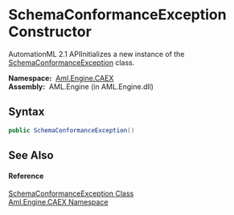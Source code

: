 SchemaConformanceException Constructor
======================================
AutomationML 2.1 APIInitializes a new instance of the [SchemaConformanceException][1] class.

  **Namespace:**  [Aml.Engine.CAEX][2]  
  **Assembly:**  AML.Engine (in AML.Engine.dll)

Syntax
------

```csharp
public SchemaConformanceException()
```


See Also
--------

#### Reference
[SchemaConformanceException Class][1]  
[Aml.Engine.CAEX Namespace][2]  

[1]: README.md
[2]: ../README.md
[3]: https://www.automationml.org
[4]: ../../icons/logoShade.png